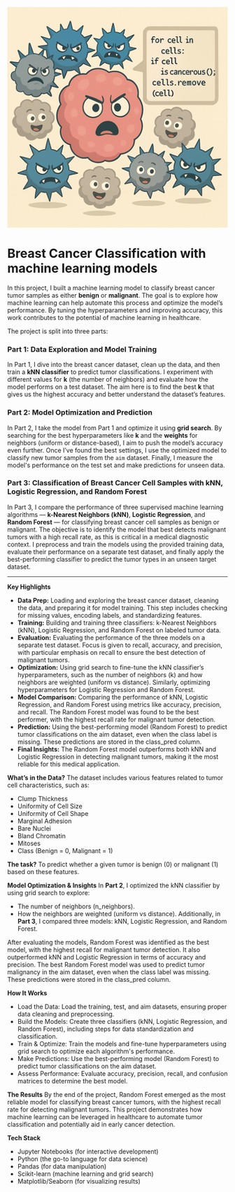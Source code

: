 ![Distribution plot](./ChatGPT%20Image%20Apr%2012%2C%202025%2C%2001_26_58%20PM.png)


# Breast Cancer Classification with machine learning models

In this project, I built a machine learning model to classify breast cancer tumor samples as either **benign** or **malignant**. The goal is to explore how machine learning can help automate this process and optimize the model’s performance. By tuning the hyperparameters and improving accuracy, this work contributes to the potential of machine learning in healthcare.

The project is split into three parts:

### **Part 1: Data Exploration and Model Training**
In Part 1, I dive into the breast cancer dataset, clean up the data, and then train a **kNN classifier** to predict tumor classifications. I experiment with different values for **k** (the number of neighbors) and evaluate how the model performs on a test dataset. The aim here is to find the best **k** that gives us the highest accuracy and better understand the dataset’s features.

### **Part 2: Model Optimization and Prediction**
In Part 2, I take the model from Part 1 and optimize it using **grid search**. By searching for the best hyperparameters like **k** and the **weights** for neighbors (uniform or distance-based), I aim to push the model’s accuracy even further. Once I’ve found the best settings, I use the optimized model to classify new tumor samples from the `aim` dataset. Finally, I measure the model's performance on the test set and make predictions for unseen data.

### Part 3: Classification of Breast Cancer Cell Samples with kNN, Logistic Regression, and Random Forest
In Part 3, I compare the performance of three supervised machine learning algorithms — **k-Nearest Neighbors (kNN)**, **Logistic Regression**, and **Random Forest** — for classifying breast cancer cell samples as benign or malignant. The objective is to identify the model that best detects malignant tumors with a high recall rate, as this is critical in a medical diagnostic context. I preprocess and train the models using the provided training data, evaluate their performance on a separate test dataset, and finally apply the best-performing classifier to predict the tumor types in an unseen target dataset.

---

**Key Highlights**

- **Data Prep:** Loading and exploring the breast cancer dataset, cleaning the data, and preparing it for model training. This step includes checking for missing values, encoding labels, and standardizing features.
- **Training:** Building and training three classifiers: k-Nearest Neighbors (kNN), Logistic Regression, and Random Forest on labeled tumor data.
- **Evaluation:** Evaluating the performance of the three models on a separate test dataset. Focus is given to recall, accuracy, and precision, with particular emphasis on recall to ensure the best detection of malignant tumors.
- **Optimization:** Using grid search to fine-tune the kNN classifier’s hyperparameters, such as the number of neighbors (k) and how neighbors are weighted (uniform vs distance). Similarly, optimizing hyperparameters for Logistic Regression and Random Forest.
- **Model Comparison:** Comparing the performance of kNN, Logistic Regression, and Random Forest using metrics like accuracy, precision, and recall. The Random Forest model was found to be the best performer, with the highest recall rate for malignant tumor detection.
- **Prediction:** Using the best-performing model (Random Forest) to predict tumor classifications on the aim dataset, even when the class label is missing. These predictions are stored in the class_pred column.
- **Final Insights:** The Random Forest model outperforms both kNN and Logistic Regression in detecting malignant tumors, making it the most reliable for this medical application.

**What’s in the Data?**
The dataset includes various features related to tumor cell characteristics, such as:

- Clump Thickness
- Uniformity of Cell Size
- Uniformity of Cell Shape
- Marginal Adhesion
- Bare Nuclei
- Bland Chromatin
- Mitoses
- Class (Benign = 0, Malignant = 1)

**The task?** To predict whether a given tumor is benign (0) or malignant (1) based on these features.

**Model Optimization & Insights**
In **Part 2**, I optimized the kNN classifier by using grid search to explore:

- The number of neighbors (n_neighbors).
- How the neighbors are weighted (uniform vs distance).
Additionally, in **Part 3**, I compared three models: kNN, Logistic Regression, and Random Forest.

After evaluating the models, Random Forest was identified as the best model, with the highest recall for malignant tumor detection. It also outperformed kNN and Logistic Regression in terms of accuracy and precision. The best Random Forest model was used to predict tumor malignancy in the aim dataset, even when the class label was missing. These predictions were stored in the class_pred column.

**How It Works**

- Load the Data: Load the training, test, and aim datasets, ensuring proper data cleaning and preprocessing.
- Build the Models: Create three classifiers (kNN, Logistic Regression, and Random Forest), including steps for data standardization and classification.
- Train & Optimize: Train the models and fine-tune hyperparameters using grid search to optimize each algorithm's performance.
- Make Predictions: Use the best-performing model (Random Forest) to predict tumor classifications on the aim dataset.
- Assess Performance: Evaluate accuracy, precision, recall, and confusion matrices to determine the best model.

**The Results**
By the end of the project, Random Forest emerged as the most reliable model for classifying breast cancer tumors, with the highest recall rate for detecting malignant tumors. This project demonstrates how machine learning can be leveraged in healthcare to automate tumor classification and potentially aid in early cancer detection.

**Tech Stack**
- Jupyter Notebooks (for interactive development)
- Python (the go-to language for data science)
- Pandas (for data manipulation)
- Scikit-learn (machine learning and grid search)
- Matplotlib/Seaborn (for visualizing results)

